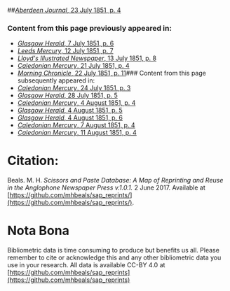 ##[*Aberdeen Journal*, 23 July 1851, p. 4](https://mhbeals.github.io/sap_html/Aberdeen-Journal/Aberdeen-Journal-23-July-1851-p-4)

### Content from this page previously appeared in:
+ [*Glasgow Herald*, 7 July 1851, p. 6](https://mhbeals.github.io/sap_html/Glasgow-Herald/Glasgow-Herald-7-July-1851-p-6)
+ [*Leeds Mercury*, 12 July 1851, p. 7](https://mhbeals.github.io/sap_html/Leeds-Mercury/Leeds-Mercury-12-July-1851-p-7)
+ [*Lloyd's Illustrated Newspaper*, 13 July 1851, p. 8](https://mhbeals.github.io/sap_html/Lloyd's-Illustrated-Newspaper/Lloyd's-Illustrated-Newspaper-13-July-1851-p-8)
+ [*Caledonian Mercury*, 21 July 1851, p. 4](https://mhbeals.github.io/sap_html/Caledonian-Mercury/Caledonian-Mercury-21-July-1851-p-4)
+ [*Morning Chronicle*, 22 July 1851, p. 11](https://mhbeals.github.io/sap_html/Morning-Chronicle/Morning-Chronicle-22-July-1851-p-11)### Content from this page subsequently appeared in:
+ [*Caledonian Mercury*, 24 July 1851, p. 3](https://mhbeals.github.io/sap_html/Caledonian-Mercury/Caledonian-Mercury-24-July-1851-p-3)
+ [*Glasgow Herald*, 28 July 1851, p. 5](https://mhbeals.github.io/sap_html/Glasgow-Herald/Glasgow-Herald-28-July-1851-p-5)
+ [*Caledonian Mercury*, 4 August 1851, p. 4](https://mhbeals.github.io/sap_html/Caledonian-Mercury/Caledonian-Mercury-4-August-1851-p-4)
+ [*Glasgow Herald*, 4 August 1851, p. 5](https://mhbeals.github.io/sap_html/Glasgow-Herald/Glasgow-Herald-4-August-1851-p-5)
+ [*Glasgow Herald*, 4 August 1851, p. 6](https://mhbeals.github.io/sap_html/Glasgow-Herald/Glasgow-Herald-4-August-1851-p-6)
+ [*Caledonian Mercury*, 7 August 1851, p. 4](https://mhbeals.github.io/sap_html/Caledonian-Mercury/Caledonian-Mercury-7-August-1851-p-4)
+ [*Caledonian Mercury*, 11 August 1851, p. 4](https://mhbeals.github.io/sap_html/Caledonian-Mercury/Caledonian-Mercury-11-August-1851-p-4)
                    
# Citation: 

Beals. M. H. *Scissors and Paste Database: A Map of Reprinting and Reuse in the Anglophone Newspaper Press v.1.0.1.* 2 June 2017. Available at [https://github.com/mhbeals/sap_reprints/](https://github.com/mhbeals/sap_reprints/). 
                    
# Nota Bona

Bibliometric data is time consuming to produce but benefits us all. Please remember to cite or acknowledge this and any other bibliometric data you use in your research. All data is available CC-BY 4.0 at [https://github.com/mhbeals/sap_reprints](https://github.com/mhbeals/sap_reprints)